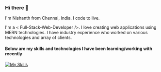 ### Hi there 👋

I'm Nishanth from Chennai, India.
I code to live.

I'm a < Full-Stack-Web-Developer />. I love creating web applications using MERN technologies. I have industry experience who worked on various technologies and array of clients.

#### Below are my skills and technologies I have been learning/working with recently
[![My Skills](https://skillicons.dev/icons?i=react,nextjs,nodejs,express,mongodb,mysql,redux,js,html,css,tailwind,sass,cs,git,vscode,netlify,heroku,vercel)](https://skillicons.dev)
